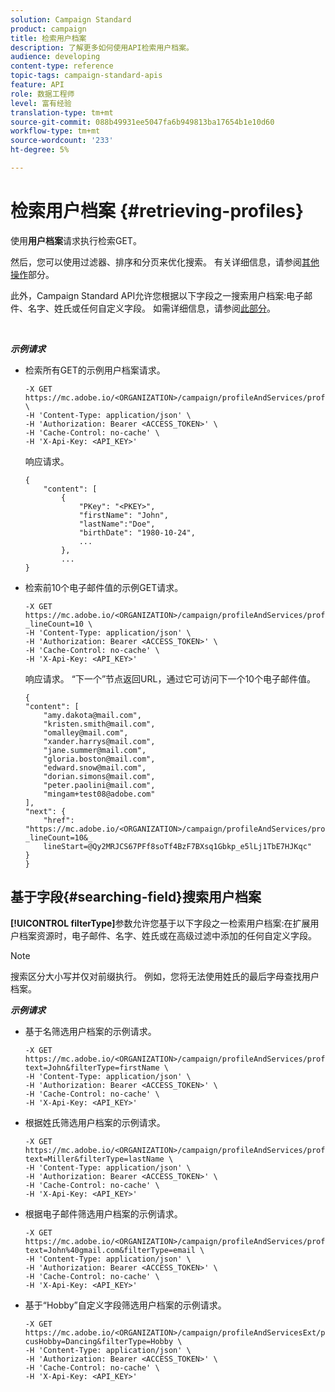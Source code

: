 ```yaml
---
solution: Campaign Standard
product: campaign
title: 检索用户档案
description: 了解更多如何使用API检索用户档案。
audience: developing
content-type: reference
topic-tags: campaign-standard-apis
feature: API
role: 数据工程师
level: 富有经验
translation-type: tm+mt
source-git-commit: 088b49931ee5047fa6b949813ba17654b1e10d60
workflow-type: tm+mt
source-wordcount: '233'
ht-degree: 5%

---
```



# 检索用户档案 {#retrieving-profiles}

使用&#x200B;**用户档案**&#x200B;请求执行检索GET。

然后，您可以使用过滤器、排序和分页来优化搜索。 有关详细信息，请参阅[其他操作](../../api/using/sorting.md)部分。

此外，Campaign Standard API允许您根据以下字段之一搜索用户档案:电子邮件、名字、姓氏或任何自定义字段。 如需详细信息，请参阅[此部分](#searching-field)。

<br/>

***示例请求***

* 检索所有GET的示例用户档案请求。

   ```
   -X GET https://mc.adobe.io/<ORGANIZATION>/campaign/profileAndServices/profile \
   -H 'Content-Type: application/json' \
   -H 'Authorization: Bearer <ACCESS_TOKEN>' \
   -H 'Cache-Control: no-cache' \
   -H 'X-Api-Key: <API_KEY>'
   ```

   响应请求。

   ```
   {
       "content": [
           {
               "PKey": "<PKEY>",
               "firstName": "John",
               "lastName":"Doe",
               "birthDate": "1980-10-24",
               ...
           },
           ...
   }
   ```

* 检索前10个电子邮件值的示例GET请求。

   ```
   -X GET https://mc.adobe.io/<ORGANIZATION>/campaign/profileAndServices/profile/email?_lineCount=10 \
   -H 'Content-Type: application/json' \
   -H 'Authorization: Bearer <ACCESS_TOKEN>' \
   -H 'Cache-Control: no-cache' \
   -H 'X-Api-Key: <API_KEY>'
   ```

   响应请求。 “下一个”节点返回URL，通过它可访问下一个10个电子邮件值。

   ```
   {
   "content": [
       "amy.dakota@mail.com",
       "kristen.smith@mail.com",
       "omalley@mail.com",
       "xander.harrys@mail.com",
       "jane.summer@mail.com",
       "gloria.boston@mail.com",
       "edward.snow@mail.com",
       "dorian.simons@mail.com",
       "peter.paolini@mail.com",
       "mingam+test08@adobe.com"
   ],
   "next": {
       "href": "https://mc.adobe.io/<ORGANIZATION>/campaign/profileAndServices/profile/email?_lineCount=10&_
       lineStart=@Qy2MRJCS67PFf8soTf4BzF7BXsq1Gbkp_e5lLj1TbE7HJKqc"
   }
   }
   ```

## 基于字段{#searching-field}搜索用户档案

**[!UICONTROL filterType]**&#x200B;参数允许您基于以下字段之一检索用户档案:在扩展用户档案资源时，电子邮件、名字、姓氏或在高级过滤中添加的任何自定义字段。

>[!NOTE]
>
>搜索区分大小写并仅对前缀执行。 例如，您将无法使用姓氏的最后字母查找用户档案。

***示例请求***

* 基于名筛选用户档案的示例请求。

   ```
   -X GET https://mc.adobe.io/<ORGANIZATION>/campaign/profileAndServices/profile/byText?text=John&filterType=firstName \
   -H 'Content-Type: application/json' \
   -H 'Authorization: Bearer <ACCESS_TOKEN>' \
   -H 'Cache-Control: no-cache' \
   -H 'X-Api-Key: <API_KEY>'
   ```

* 根据姓氏筛选用户档案的示例请求。

   ```
   -X GET https://mc.adobe.io/<ORGANIZATION>/campaign/profileAndServices/profile/byText?text=Miller&filterType=lastName \
   -H 'Content-Type: application/json' \
   -H 'Authorization: Bearer <ACCESS_TOKEN>' \
   -H 'Cache-Control: no-cache' \
   -H 'X-Api-Key: <API_KEY>'
   ```

* 根据电子邮件筛选用户档案的示例请求。

   ```
   -X GET https://mc.adobe.io/<ORGANIZATION>/campaign/profileAndServices/profile/byText?text=John%40gmail.com&filterType=email \
   -H 'Content-Type: application/json' \
   -H 'Authorization: Bearer <ACCESS_TOKEN>' \
   -H 'Cache-Control: no-cache' \
   -H 'X-Api-Key: <API_KEY>'
   ```

* 基于“Hobby”自定义字段筛选用户档案的示例请求。

   ```
   -X GET https://mc.adobe.io/<ORGANIZATION>/campaign/profileAndServicesExt/profile/byText?cusHobby=Dancing&filterType=Hobby \
   -H 'Content-Type: application/json' \
   -H 'Authorization: Bearer <ACCESS_TOKEN>' \
   -H 'Cache-Control: no-cache' \
   -H 'X-Api-Key: <API_KEY>'
   ```
